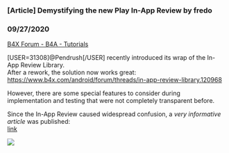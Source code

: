 ### [Article] Demystifying the new Play In-App Review by fredo
### 09/27/2020
[B4X Forum - B4A - Tutorials](https://www.b4x.com/android/forum/threads/122820/)

[USER=31308]@Pendrush[/USER] recently introduced its wrap of the In-App Review Library.  
After a rework, the solution now works great: <https://www.b4x.com/android/forum/threads/in-app-review-library.120968>  
  
However, there are some special features to consider during implementation and testing that were not completely transparent before.  
  
Since the In-App Review caused widespread confusion, a *very informative article* was published:  
[link](https://medium.com/googleplaydev/demystifying-the-new-play-in-app-review-api-1a78e351db7a)  
  
 [![](https://www.b4x.com/android/forum/attachments/100604)](https://medium.com/googleplaydev/demystifying-the-new-play-in-app-review-api-1a78e351db7a)
